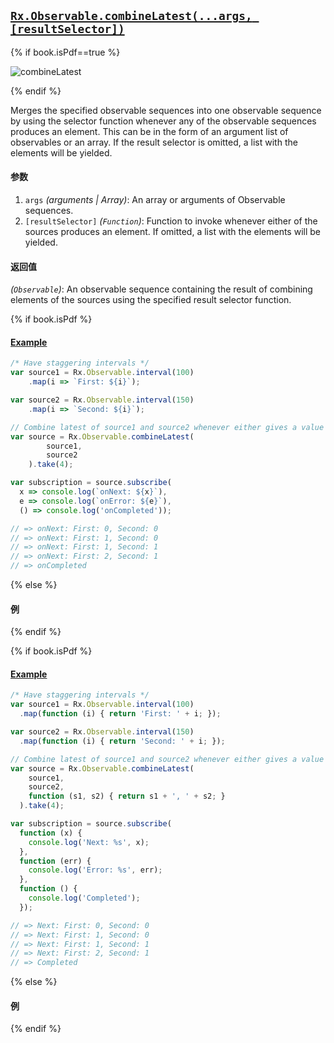 ## [`Rx.Observable.combineLatest(...args, [resultSelector])`](https://github.com/Reactive-Extensions/RxJS/blob/master/src/core/linq/observable/combinelatest.js)

{% if book.isPdf==true %}

![combineLatest](http://reactivex.io/documentation/operators/images/combineLatest.png)

{% endif %}

Merges the specified observable sequences into one observable sequence by using the selector function whenever any of the observable sequences produces an element. This can be in the form of an argument list of observables or an array. If the result selector is omitted, a list with the elements will be yielded.

#### 参数
1. `args` *(arguments | Array)*: An array or arguments of Observable sequences.
1. `[resultSelector]` *(`Function`)*: Function to invoke whenever either of the sources produces an element. If omitted, a list with the elements will be yielded.

#### 返回值
*(`Observable`)*: An observable sequence containing the result of combining elements of the sources using the specified result selector function.

{% if book.isPdf %}

#### [Example](http://jsbin.com/kewig/4/edit?js,console)

```js
/* Have staggering intervals */
var source1 = Rx.Observable.interval(100)
    .map(i => `First: ${i}`);

var source2 = Rx.Observable.interval(150)
    .map(i => `Second: ${i}`);

// Combine latest of source1 and source2 whenever either gives a value
var source = Rx.Observable.combineLatest(
        source1,
        source2
    ).take(4);

var subscription = source.subscribe(
  x => console.log(`onNext: ${x}`),
  e => console.log(`onError: ${e}`),
  () => console.log('onCompleted'));

// => onNext: First: 0, Second: 0
// => onNext: First: 1, Second: 0
// => onNext: First: 1, Second: 1
// => onNext: First: 2, Second: 1
// => onCompleted
```

{% else %}

#### 例
[](http://jsbin.com/kewig/4/embed?js,console)

{% endif %}

{% if book.isPdf %}

#### [Example](http://jsbin.com/kewig/2/edit?js,console)

```js
/* Have staggering intervals */
var source1 = Rx.Observable.interval(100)
  .map(function (i) { return 'First: ' + i; });

var source2 = Rx.Observable.interval(150)
  .map(function (i) { return 'Second: ' + i; });

// Combine latest of source1 and source2 whenever either gives a value
var source = Rx.Observable.combineLatest(
    source1,
    source2,
    function (s1, s2) { return s1 + ', ' + s2; }
  ).take(4);

var subscription = source.subscribe(
  function (x) {
    console.log('Next: %s', x);
  },
  function (err) {
    console.log('Error: %s', err);
  },
  function () {
    console.log('Completed');
  });

// => Next: First: 0, Second: 0
// => Next: First: 1, Second: 0
// => Next: First: 1, Second: 1
// => Next: First: 2, Second: 1
// => Completed
```

{% else %}

#### 例
[](http://jsbin.com/kewig/2/embed?js,console)

{% endif %}
